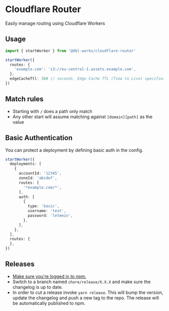 # Cloudflare Router

Easily manage routing using Cloudflare Workers



## Usage

```typescript
import { startWorker } from '@dbl-works/cloudflare-router'

startWorker({
  routes: {
    'example.com': 's3://eu-central-1.assets.example.com',
  },
  edgeCacheTtl: 360 // seconds, Edge Cache TTL (Time to Live) specifies how long to cache a resource in the Cloudflare edge network
})
```



## Match rules

- Starting with `/` does a path only match
- Any other start will assume matching against `[domain][path]` as the value



## Basic Authentication

You can protect a deployment by defining basic auth in the config.

```typescript
startWorker({
  deployments: [
    {
      accountId: '12345',
      zoneId: 'abcdef',
      routes: [
        '*example.com/*',
      ],
      auth: [
        {
          type: 'basic',
          username: 'test',
          password: 'letmein',
        },
      ],
    },
  ],
  routes: {
  },
})
```


## Releases

- [Make sure you're logged in to npm.](https://docs.github.com/en/packages/working-with-a-github-packages-registry/working-with-the-npm-registry#authenticating-with-a-personal-access-token)
- Switch to a branch named `chore/release/X.X.X` and make sure the changelog is up to date.
- In order to cut a release invoke `yarn release`. This will bump the version, update the changelog and push a new tag to the repo. The release will be automatically published to npm.
